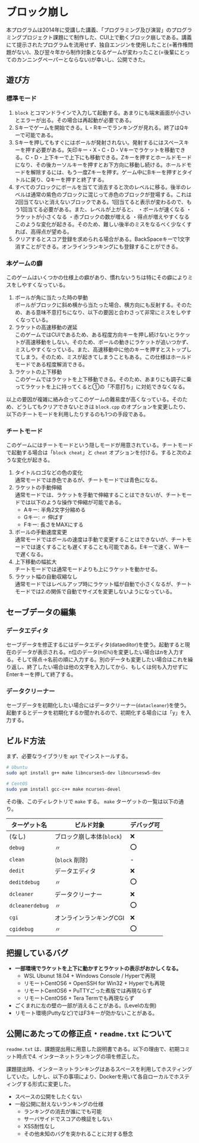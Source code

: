 # ブロック崩し

本プログラムは2014年に受講した講義、「プログラミング及び演習」のプログラミングプロジェクト課題にて制作した、CUI上で動くブロック崩しである。講義にて提示されたプログラムを流用せず、独自エンジンを使用したこと(=著作権問題がない)、及び翌々年から制作対象となるゲームが変わったこと(=後輩にとってのカンニングペーパーとならない)が幸いし、公開できた。

## 遊び方

### 標準モード

1. `block` とコマンドラインで入力して起動する。あまりにも端末画面が小さいとエラーが出る。その場合は再起動が必要である。
2. Sキーでゲームを開始できる。L・Rキーでランキングが見れる。終了はQキーで可能である。
3. Sキーを押してもすぐにはボールが発射されない。発射するにはスペースキーを押す必要がある。矢印キー・X・C・D・Vキーでラケットを移動できる。C・D・上下キーで上下にも移動できる。Zキーを押すとホールドモードになり、その後カーソルキーを押すとお下方向に移動し続ける。ホールドモードを解除するには、もう一度Zキーを押す。ゲーム中にBキーを押すとタイトルに戻り、Qキーを押すと終了する。
4. すべてのブロックにボールを当てて消去すると次のレベルに移る。後半のレベルは通常の紫色のブロックに混じって赤色のブロックが登場する。これは2回当てないと消えないブロックである。1回当てると表示が変わるので、もう1回当てる必要がある。また、レベルが上がると、
・ボールが速くなる
・ラケットが小さくなる
・赤ブロックの数が増える
・得点が増えやすくなる
このような変化が起きる。そのため、難しい後半のミスをなるべく少なくすれば、高得点が望める。
5. クリアするとスコア登録を求められる場合がある。BackSpaceキーで1文字消すことができる。オンラインランキングにも登録することができる。


### 本ゲームの癖

このゲームはいくつかの仕様上の癖があり、慣れないうちは特にその癖によりミスをしやすくなっている。

1. ボールが角に当たった時の挙動  
  ボールがブロックに斜め横から当たった場合、横方向にも反射する。そのため、ある意味不意打ちになり、以下の要因と合わさって非常にミスをしやすくなっている。
2. ラケットの高速移動の遅延  
  このゲームではCUIであるため、ある程度方向キーを押し続けないとラケットが高速移動をしない。そのため、ボールの動きにラケットが追いつかず、ミスしやすくなっている。また、高速移動中に他のキーを押すとストップしてしまう。そのため、ミスが起きてしまうこともある。この仕様はホールドモードである程度解消できる。
3. ラケットの上下移動  
  このゲームではラケットを上下移動できる。そのため、あまりにも調子に乗ってラケットを上に持ってくると①の「不意打ち」に対処できなくなる。

以上の要因が複雑に絡み合ってこのゲームの難易度が高くなっている。そのため、どうしてもクリアできないときは `block.cpp` のオプションを変更したり、以下のチートモードを利用したりするのも1つの手段である。

### チートモード

このゲームにはチートモードという隠しモードが用意されている。チートモードで起動する場合は「`block cheat`」と `cheat` オプションを付ける。すると次のような変化が起きる。

1. タイトルロゴなどの色の変化  
  通常モードでは赤色であるが、チートモードでは青色になる。
2. ラケットの手動伸縮  
  通常モードでは、ラケットを手動で伸縮することはできないが、チートモードでは以下のような操作で伸縮が可能である。
    - Aキー: 半角2文字分縮める
    - Gキー:     〃     伸ばす
    - Fキー: 長さをMAXにする
3. ボールの手動速度変更  
  通常モードではボールの速度は手動で変更することはできないが、チートモードでは速くすることも遅くすることも可能である。Eキーで速く、Wキーで遅くなる。
4. 上下移動の幅拡大  
  チートモードでは通常モードよりも上にラケットを動かせる。
5. ラケット幅の自動収縮なし  
  通常モードではレベルアップ時にラケット幅が自動で小さくなるが、チートモードでは2.の関係で自動でサイズを変更しないようになっている。

## セーブデータの編集

### データエディタ

セーブデータを修正するにはデータエディタ(dataeditor)を使う。起動すると現在のデータが表示される。n位のデータ(n∈ℕ)を変更したい場合はnを入力する。そして得点→名前の順に入力する。別のデータも変更したい場合はこれを繰り返し、終了したい場合は他の文字を入力してから、もしくは何も入力せずにEnterキーを押して終了する。

### データクリーナー

セーブデータを初期化したい場合にはデータクリーナー(`datacleaner`)を使う。起動するとデータを初期化するか聞かれるので、初期化する場合には「y」を入力する。

## ビルド方法

まず、必要なライブラリを `apt` でインストールする。

```bash
# Ubuntu
sudo apt install g++ make libncurses5-dev libncursesw5-dev

# CentOS
sudo yum install gcc-c++ make ncurses-devel
```

その後、このディレクトリで `make` する。 `make` ターゲットの一覧は以下の通り。

| ターゲット名    | ビルド対象                | デバッグ可 |
| --------------- | ------------------------- | ---------- |
| (なし)          | ブロック崩し本体(`block`) | ❌          |
| `debug`         | 〃                        | ⭕          |
| `clean`         | (`block` 削除)            | -          |
| `dedit`         | データエディタ            | ❌          |
| `deditdebug`    | 〃                        | ⭕          |
| `dcleaner`      | データクリーナー          | ❌          |
| `dcleanerdebug` | 〃                        | ⭕          |
| `cgi`           | オンラインランキングCGI   | ❌          |
| `cgidebug`      | 〃                        | ⭕          |

## 把握しているバグ

- **一部環境でラケットを上下に動かすとラケットの表示がおかしくなる。**
  - WSL Ubunut 18.04 + Windows Console / Hyperで再現
  - リモートCentOS6 + OpenSSH for Win32 + Hyperでも再現
  - リモートCentOS6 + PuTTYごった煮版では再現ならず
  - リモートCentOS6 + Tera Termでも再現ならず
- ごくまれに左の壁の一部が消えることがある。(Levelの左側)
- リモート環境(Puttyなど)ではF3キーが効かないことがある。

## 公開にあたっての修正点・`readme.txt` について

`readme.txt` は、課題提出用に用意した説明書である。以下の理由で、初期コミット時点で4. インターネットランキングの項を修正した。

課題提出時、インターネットランキングはあるスペースを利用してホスティングしていた。しかし、以下の事項により、Dockerを用いて各自ローカルでホスティングする形式に変更した。

- スペースの公開をしたくない
- 一般公開に耐えないランキングの仕様
  - ランキングの消去が誰にでも可能
  - サーバサイドでスコアの検証をしない
  - XSS耐性なし
  - その他未知のバグを突かれることに対する懸念

